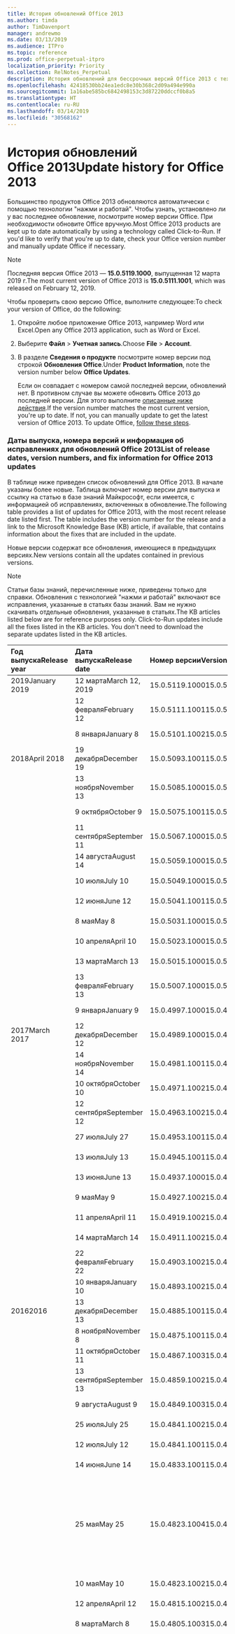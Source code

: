 ```yaml
---
title: История обновлений Office 2013
ms.author: timda
author: TimDavenport
manager: andrewmo
ms.date: 03/13/2019
ms.audience: ITPro
ms.topic: reference
ms.prod: office-perpetual-itpro
localization_priority: Priority
ms.collection: RelNotes_Perpetual
description: История обновлений для бессрочных версий Office 2013 с технологией "нажми и работай" для ИТ-специалистов
ms.openlocfilehash: 42418530bb24ea1edc8e30b368c2d09a494e990a
ms.sourcegitcommit: 1a16abe585bc6842498153c3d87220ddccf0b8a5
ms.translationtype: HT
ms.contentlocale: ru-RU
ms.lasthandoff: 03/14/2019
ms.locfileid: "30568162"
---
```

# <a name="update-history-for-office-2013"></a><span data-ttu-id="26573-103">История обновлений Office 2013</span><span class="sxs-lookup"><span data-stu-id="26573-103">Update history for Office 2013</span></span>

<span data-ttu-id="26573-p101">Большинство продуктов Office 2013 обновляются автоматически с помощью технологии "нажми и работай". Чтобы узнать, установлено ли у вас последнее обновление, посмотрите номер версии Office. При необходимости обновите Office вручную.</span><span class="sxs-lookup"><span data-stu-id="26573-p101">Most Office 2013 products are kept up to date automatically by using a technology called Click-to-Run. If you'd like to verify that you're up to date, check your Office version number and manually update Office if necessary.</span></span>
  
> [!NOTE]
> <span data-ttu-id="26573-106">Последняя версия Office 2013 — **15.0.5119.1000**, выпущенная 12 марта 2019 г.</span><span class="sxs-lookup"><span data-stu-id="26573-106">The most current version of Office 2013 is **15.0.5111.1001**, which was released on February 12, 2019.</span></span> 
  
<span data-ttu-id="26573-107">Чтобы проверить свою версию Office, выполните следующее:</span><span class="sxs-lookup"><span data-stu-id="26573-107">To check your version of Office, do the following:</span></span>
  
1. <span data-ttu-id="26573-108">Откройте любое приложение Office 2013, например Word или Excel.</span><span class="sxs-lookup"><span data-stu-id="26573-108">Open any Office 2013 application, such as Word or Excel.</span></span>
    
2. <span data-ttu-id="26573-109">Выберите **Файл** > **Учетная запись**.</span><span class="sxs-lookup"><span data-stu-id="26573-109">Choose **File** > **Account**.</span></span>
    
3. <span data-ttu-id="26573-110">В разделе **Сведения о продукте** посмотрите номер версии под строкой **Обновления Office**.</span><span class="sxs-lookup"><span data-stu-id="26573-110">Under **Product Information**, note the version number below **Office Updates**.</span></span>
    
    <span data-ttu-id="26573-p102">Если он совпадает с номером самой последней версии, обновлений нет. В противном случае вы можете обновить Office 2013 до последней версии. Для этого выполните [описанные ниже действия](https://support.office.com/article/2ab296f3-7f03-43a2-8e50-46de917611c5#ID0EAABAAA=Office_2013).</span><span class="sxs-lookup"><span data-stu-id="26573-p102">If the version number matches the most current version, you're up to date. If not, you can manually update to get the latest version of Office 2013. To update Office, [follow these steps](https://support.office.com/article/2ab296f3-7f03-43a2-8e50-46de917611c5#ID0EAABAAA=Office_2013).</span></span>
    
### <a name="list-of-release-dates-version-numbers-and-fix-information-for-office-2013-updates"></a><span data-ttu-id="26573-114">Даты выпуска, номера версий и информация об исправлениях для обновлений Office 2013</span><span class="sxs-lookup"><span data-stu-id="26573-114">List of release dates, version numbers, and fix information for Office 2013 updates</span></span>

<span data-ttu-id="26573-p103">В таблице ниже приведен список обновлений для Office 2013. В начале указаны более новые. Таблица включает номер версии для выпуска и ссылку на статью в базе знаний Майкрософт, если имеется, с информацией об исправлениях, включенных в обновление.</span><span class="sxs-lookup"><span data-stu-id="26573-p103">The following table provides a list of updates for Office 2013, with the most recent release date listed first. The table includes the version number for the release and a link to the Microsoft Knowledge Base (KB) article, if available, that contains information about the fixes that are included in the update.</span></span>
  
<span data-ttu-id="26573-117">Новые версии содержат все обновления, имеющиеся в предыдущих версиях.</span><span class="sxs-lookup"><span data-stu-id="26573-117">New versions contain all the updates contained in previous versions.</span></span>

> [!NOTE]
> <span data-ttu-id="26573-p104">Статьи базы знаний, перечисленные ниже, приведены только для справки. Обновления с технологией "нажми и работай" включают все исправления, указанные в статьях базы знаний. Вам не нужно скачивать отдельные обновления, указанные в статьях.</span><span class="sxs-lookup"><span data-stu-id="26573-p104">The KB articles listed below are for reference purposes only. Click-to-Run updates include all the fixes listed in the KB articles. You don't need to download the separate updates listed in the KB articles.</span></span>

  
|<span data-ttu-id="26573-121">**Год выпуска**</span><span class="sxs-lookup"><span data-stu-id="26573-121">**Release year**</span></span>|<span data-ttu-id="26573-122">**Дата выпуска**</span><span class="sxs-lookup"><span data-stu-id="26573-122">**Release date**</span></span>|<span data-ttu-id="26573-123">**Номер версии**</span><span class="sxs-lookup"><span data-stu-id="26573-123">**Version number**</span></span>|<span data-ttu-id="26573-124">**Дополнительные сведения**</span><span class="sxs-lookup"><span data-stu-id="26573-124">**More information**</span></span>|
|:-----|:-----|:-----|:-----|
|<span data-ttu-id="26573-125">2019</span><span class="sxs-lookup"><span data-stu-id="26573-125">January 2019</span></span>|<span data-ttu-id="26573-126">12 марта</span><span class="sxs-lookup"><span data-stu-id="26573-126">March 12, 2019</span></span>   |<span data-ttu-id="26573-127">15.0.5119.1000</span><span class="sxs-lookup"><span data-stu-id="26573-127">15.0.5119.1000</span></span>   |[<span data-ttu-id="26573-128">KB 4491754</span><span class="sxs-lookup"><span data-stu-id="26573-128">KB 4491754</span></span>](https://support.microsoft.com/ru-RU/help/4491754)  |
||<span data-ttu-id="26573-129">12 февраля</span><span class="sxs-lookup"><span data-stu-id="26573-129">February 12</span></span>   |<span data-ttu-id="26573-130">15.0.5111.1001</span><span class="sxs-lookup"><span data-stu-id="26573-130">15.0.5111.1001</span></span>   |[<span data-ttu-id="26573-131">KB 4488446</span><span class="sxs-lookup"><span data-stu-id="26573-131">KB 4488446</span></span>](https://support.microsoft.com/ru-RU/help/4488446)  |
||<span data-ttu-id="26573-132">8 января</span><span class="sxs-lookup"><span data-stu-id="26573-132">January 8</span></span>   |<span data-ttu-id="26573-133">15.0.5101.1002</span><span class="sxs-lookup"><span data-stu-id="26573-133">15.0.5101.1002</span></span>   |[<span data-ttu-id="26573-134">KB 4484800</span><span class="sxs-lookup"><span data-stu-id="26573-134">KB 4484800</span></span>](https://support.microsoft.com/ru-RU/help/4484800)  |
|<span data-ttu-id="26573-135">2018</span><span class="sxs-lookup"><span data-stu-id="26573-135">April 2018</span></span>|<span data-ttu-id="26573-136">19 декабря</span><span class="sxs-lookup"><span data-stu-id="26573-136">December 19</span></span>   |<span data-ttu-id="26573-137">15.0.5093.1001</span><span class="sxs-lookup"><span data-stu-id="26573-137">15.0.5093.1001</span></span>   |[<span data-ttu-id="26573-138">KB 4477615</span><span class="sxs-lookup"><span data-stu-id="26573-138">KB 4477615</span></span>](https://support.microsoft.com/ru-RU/help/4477615)  |
||<span data-ttu-id="26573-139">13 ноября</span><span class="sxs-lookup"><span data-stu-id="26573-139">November 13</span></span>   |<span data-ttu-id="26573-140">15.0.5085.1000</span><span class="sxs-lookup"><span data-stu-id="26573-140">15.0.5085.1000</span></span>   |[<span data-ttu-id="26573-141">KB 4469617</span><span class="sxs-lookup"><span data-stu-id="26573-141">KB 4469617</span></span>](https://support.microsoft.com/ru-RU/help/4469617)  |
||<span data-ttu-id="26573-142">9 октября</span><span class="sxs-lookup"><span data-stu-id="26573-142">October 9</span></span>   |<span data-ttu-id="26573-143">15.0.5075.1001</span><span class="sxs-lookup"><span data-stu-id="26573-143">15.0.5075.1001</span></span>   |[<span data-ttu-id="26573-144">KB 4464656</span><span class="sxs-lookup"><span data-stu-id="26573-144">KB 4464656</span></span>](https://support.microsoft.com/ru-RU/help/4464656)  |
| |<span data-ttu-id="26573-145">11 сентября</span><span class="sxs-lookup"><span data-stu-id="26573-145">September 11</span></span>   |<span data-ttu-id="26573-146">15.0.5067.1000</span><span class="sxs-lookup"><span data-stu-id="26573-146">15.0.5067.1000</span></span>   |[<span data-ttu-id="26573-147">KB 4459402</span><span class="sxs-lookup"><span data-stu-id="26573-147">KB 4459402</span></span>](https://support.microsoft.com/ru-RU/help/4459402)  |
||<span data-ttu-id="26573-148">14 августа</span><span class="sxs-lookup"><span data-stu-id="26573-148">August 14</span></span>   |<span data-ttu-id="26573-149">15.0.5059.1000</span><span class="sxs-lookup"><span data-stu-id="26573-149">15.0.5059.1000</span></span>   |[<span data-ttu-id="26573-150">KB 4346823</span><span class="sxs-lookup"><span data-stu-id="26573-150">KB 4346823</span></span>](https://support.microsoft.com/ru-RU/help/4346823)  |
||<span data-ttu-id="26573-151">10 июля</span><span class="sxs-lookup"><span data-stu-id="26573-151">July 10</span></span>   |<span data-ttu-id="26573-152">15.0.5049.1000</span><span class="sxs-lookup"><span data-stu-id="26573-152">15.0.5049.1000</span></span>   |[<span data-ttu-id="26573-153">KB 4340798</span><span class="sxs-lookup"><span data-stu-id="26573-153">KB 4340798</span></span>](https://support.microsoft.com/ru-RU/help/4340798)  |
||<span data-ttu-id="26573-154">12 июня</span><span class="sxs-lookup"><span data-stu-id="26573-154">June 12</span></span>   |<span data-ttu-id="26573-155">15.0.5041.1001</span><span class="sxs-lookup"><span data-stu-id="26573-155">15.0.5041.1001</span></span>   |[<span data-ttu-id="26573-156">KB 4299875</span><span class="sxs-lookup"><span data-stu-id="26573-156">KB 4299875</span></span>](https://support.microsoft.com/ru-RU/help/4299875)  |
||<span data-ttu-id="26573-157">8 мая</span><span class="sxs-lookup"><span data-stu-id="26573-157">May 8</span></span>   |<span data-ttu-id="26573-158">15.0.5031.1000</span><span class="sxs-lookup"><span data-stu-id="26573-158">15.0.5031.1000</span></span>   |[<span data-ttu-id="26573-159">KB 4133083</span><span class="sxs-lookup"><span data-stu-id="26573-159">KB 4133083</span></span>](https://support.microsoft.com/ru-RU/help/4133083)  |
||<span data-ttu-id="26573-160">10 апреля</span><span class="sxs-lookup"><span data-stu-id="26573-160">April 10</span></span>   |<span data-ttu-id="26573-161">15.0.5023.1000</span><span class="sxs-lookup"><span data-stu-id="26573-161">15.0.5023.1000</span></span>   |[<span data-ttu-id="26573-162">KB 4098622</span><span class="sxs-lookup"><span data-stu-id="26573-162">KB 4098622</span></span>](https://support.microsoft.com/ru-RU/help/4098622)  |
||<span data-ttu-id="26573-163">13 марта</span><span class="sxs-lookup"><span data-stu-id="26573-163">March 13</span></span>   |<span data-ttu-id="26573-164">15.0.5015.1000</span><span class="sxs-lookup"><span data-stu-id="26573-164">15.0.5015.1000</span></span>   |[<span data-ttu-id="26573-165">KB 4090988</span><span class="sxs-lookup"><span data-stu-id="26573-165">KB 4090988</span></span>](https://support.microsoft.com/ru-RU/help/4090988)  |
||<span data-ttu-id="26573-166">13 февраля</span><span class="sxs-lookup"><span data-stu-id="26573-166">February 13</span></span>   |<span data-ttu-id="26573-167">15.0.5007.1000</span><span class="sxs-lookup"><span data-stu-id="26573-167">15.0.5007.1000</span></span>   |[<span data-ttu-id="26573-168">KB 4077965</span><span class="sxs-lookup"><span data-stu-id="26573-168">KB 4077965</span></span>](https://support.microsoft.com/help/4077965)  |
||<span data-ttu-id="26573-169">9 января</span><span class="sxs-lookup"><span data-stu-id="26573-169">January 9</span></span>   |<span data-ttu-id="26573-170">15.0.4997.1000</span><span class="sxs-lookup"><span data-stu-id="26573-170">15.0.4997.1000</span></span>   |[<span data-ttu-id="26573-171">KB 4058103</span><span class="sxs-lookup"><span data-stu-id="26573-171">KB 4058103</span></span>](https://support.microsoft.com/help/4058103)  |
|<span data-ttu-id="26573-172">2017</span><span class="sxs-lookup"><span data-stu-id="26573-172">March 2017</span></span>   |<span data-ttu-id="26573-173">12 декабря</span><span class="sxs-lookup"><span data-stu-id="26573-173">December 12</span></span>   |<span data-ttu-id="26573-174">15.0.4989.1000</span><span class="sxs-lookup"><span data-stu-id="26573-174">15.0.4989.1000</span></span>   |[<span data-ttu-id="26573-175">KB 4055454</span><span class="sxs-lookup"><span data-stu-id="26573-175">KB 4055454</span></span>](https://support.microsoft.com/help/4055454)  |
||<span data-ttu-id="26573-176">14 ноября</span><span class="sxs-lookup"><span data-stu-id="26573-176">November 14</span></span>   |<span data-ttu-id="26573-177">15.0.4981.1001</span><span class="sxs-lookup"><span data-stu-id="26573-177">15.0.4981.1001</span></span>   |[<span data-ttu-id="26573-178">KB 4051890</span><span class="sxs-lookup"><span data-stu-id="26573-178">KB 4051890</span></span>](https://support.microsoft.com/help/4051890)  |
||<span data-ttu-id="26573-179">10 октября</span><span class="sxs-lookup"><span data-stu-id="26573-179">October 10</span></span>   |<span data-ttu-id="26573-180">15.0.4971.1002</span><span class="sxs-lookup"><span data-stu-id="26573-180">15.0.4971.1002</span></span>   |[<span data-ttu-id="26573-181">KB 4043461</span><span class="sxs-lookup"><span data-stu-id="26573-181">KB 4043461</span></span>](https://support.microsoft.com/help/4043461)  |
||<span data-ttu-id="26573-182">12 сентября</span><span class="sxs-lookup"><span data-stu-id="26573-182">September 12</span></span>   |<span data-ttu-id="26573-183">15.0.4963.1002</span><span class="sxs-lookup"><span data-stu-id="26573-183">15.0.4963.1002</span></span>   |[<span data-ttu-id="26573-184">KB 4040279</span><span class="sxs-lookup"><span data-stu-id="26573-184">KB 4040279</span></span>](https://support.microsoft.com/help/4040279)  |
||<span data-ttu-id="26573-185">27 июля</span><span class="sxs-lookup"><span data-stu-id="26573-185">July 27</span></span>   |<span data-ttu-id="26573-186">15.0.4953.1001</span><span class="sxs-lookup"><span data-stu-id="26573-186">15.0.4953.1001</span></span>   |[<span data-ttu-id="26573-187">KB 4036121</span><span class="sxs-lookup"><span data-stu-id="26573-187">KB 4036121</span></span>](https://support.microsoft.com/help/4036121)  |
||<span data-ttu-id="26573-188">13 июля</span><span class="sxs-lookup"><span data-stu-id="26573-188">July 13</span></span>   |<span data-ttu-id="26573-189">15.0.4945.1001</span><span class="sxs-lookup"><span data-stu-id="26573-189">15.0.4945.1001</span></span>   |[<span data-ttu-id="26573-190">KB 4033107</span><span class="sxs-lookup"><span data-stu-id="26573-190">KB 4033107</span></span>](https://support.microsoft.com/help/4033107)  |
||<span data-ttu-id="26573-191">13 июня</span><span class="sxs-lookup"><span data-stu-id="26573-191">June 13</span></span>   |<span data-ttu-id="26573-192">15.0.4937.1000</span><span class="sxs-lookup"><span data-stu-id="26573-192">15.0.4937.1000</span></span>   |[<span data-ttu-id="26573-193">KB 4023935</span><span class="sxs-lookup"><span data-stu-id="26573-193">KB 4023935</span></span>](https://support.microsoft.com/help/4023935)  |
||<span data-ttu-id="26573-194">9 мая</span><span class="sxs-lookup"><span data-stu-id="26573-194">May 9</span></span>   |<span data-ttu-id="26573-195">15.0.4927.1002</span><span class="sxs-lookup"><span data-stu-id="26573-195">15.0.4927.1002</span></span>   |[<span data-ttu-id="26573-196">KB 4020152</span><span class="sxs-lookup"><span data-stu-id="26573-196">KB 4020152</span></span>](https://support.microsoft.com/help/4020152)  |
||<span data-ttu-id="26573-197">11 апреля</span><span class="sxs-lookup"><span data-stu-id="26573-197">April 11</span></span>   |<span data-ttu-id="26573-198">15.0.4919.1002</span><span class="sxs-lookup"><span data-stu-id="26573-198">15.0.4919.1002</span></span>   |[<span data-ttu-id="26573-199">KB 4016803</span><span class="sxs-lookup"><span data-stu-id="26573-199">KB 4016803</span></span>](https://support.microsoft.com/help/4016803)  |
||<span data-ttu-id="26573-200">14 марта</span><span class="sxs-lookup"><span data-stu-id="26573-200">March 14</span></span>   |<span data-ttu-id="26573-201">15.0.4911.1002</span><span class="sxs-lookup"><span data-stu-id="26573-201">15.0.4911.1002</span></span>   |[<span data-ttu-id="26573-202">KB 4013886</span><span class="sxs-lookup"><span data-stu-id="26573-202">KB 4013886</span></span>](https://support.microsoft.com/help/4013886)  |
||<span data-ttu-id="26573-203">22 февраля</span><span class="sxs-lookup"><span data-stu-id="26573-203">February 22</span></span>   |<span data-ttu-id="26573-204">15.0.4903.1002</span><span class="sxs-lookup"><span data-stu-id="26573-204">15.0.4903.1002</span></span>   |[<span data-ttu-id="26573-205">KB 4010765</span><span class="sxs-lookup"><span data-stu-id="26573-205">KB 4010765</span></span>](https://support.microsoft.com/help/4010765)  |
||<span data-ttu-id="26573-206">10 января</span><span class="sxs-lookup"><span data-stu-id="26573-206">January 10</span></span>   |<span data-ttu-id="26573-207">15.0.4893.1002</span><span class="sxs-lookup"><span data-stu-id="26573-207">15.0.4893.1002</span></span>   |[<span data-ttu-id="26573-208">KB 3214449</span><span class="sxs-lookup"><span data-stu-id="26573-208">KB 3214449</span></span>](https://support.microsoft.com/ru-RU/kb/3214449)  |
|<span data-ttu-id="26573-209">2016</span><span class="sxs-lookup"><span data-stu-id="26573-209">2016</span></span>   |<span data-ttu-id="26573-210">13 декабря</span><span class="sxs-lookup"><span data-stu-id="26573-210">December 13</span></span>   |<span data-ttu-id="26573-211">15.0.4885.1001</span><span class="sxs-lookup"><span data-stu-id="26573-211">15.0.4885.1001</span></span>   |[<span data-ttu-id="26573-212">KB 3208595</span><span class="sxs-lookup"><span data-stu-id="26573-212">KB 3208595</span></span>](https://support.microsoft.com/ru-RU/kb/3208595)  |
||<span data-ttu-id="26573-213">8 ноября</span><span class="sxs-lookup"><span data-stu-id="26573-213">November 8</span></span>   |<span data-ttu-id="26573-214">15.0.4875.1001</span><span class="sxs-lookup"><span data-stu-id="26573-214">15.0.4875.1001</span></span>   |[<span data-ttu-id="26573-215">KB 3200802</span><span class="sxs-lookup"><span data-stu-id="26573-215">KB 3200802</span></span>](https://support.microsoft.com/kb/3200802)  |
||<span data-ttu-id="26573-216">11 октября</span><span class="sxs-lookup"><span data-stu-id="26573-216">October 11</span></span>   |<span data-ttu-id="26573-217">15.0.4867.1003</span><span class="sxs-lookup"><span data-stu-id="26573-217">15.0.4867.1003</span></span>   |[<span data-ttu-id="26573-218">KB 3194160</span><span class="sxs-lookup"><span data-stu-id="26573-218">KB 3194160</span></span>](https://support.microsoft.com/kb/3194160)  |
||<span data-ttu-id="26573-219">13 сентября</span><span class="sxs-lookup"><span data-stu-id="26573-219">September 13</span></span>   |<span data-ttu-id="26573-220">15.0.4859.1002</span><span class="sxs-lookup"><span data-stu-id="26573-220">15.0.4859.1002</span></span>   |[<span data-ttu-id="26573-221">KB 3188548</span><span class="sxs-lookup"><span data-stu-id="26573-221">KB 3188548</span></span>](https://support.microsoft.com/kb/3188548)  |
||<span data-ttu-id="26573-222">9 августа</span><span class="sxs-lookup"><span data-stu-id="26573-222">August 9</span></span>   |<span data-ttu-id="26573-223">15.0.4849.1003</span><span class="sxs-lookup"><span data-stu-id="26573-223">15.0.4849.1003</span></span>   |[<span data-ttu-id="26573-224">KB 3181038</span><span class="sxs-lookup"><span data-stu-id="26573-224">KB 3181038</span></span>](https://support.microsoft.com/kb/3181038)  |
||<span data-ttu-id="26573-225">25 июля</span><span class="sxs-lookup"><span data-stu-id="26573-225">July 25</span></span>   |<span data-ttu-id="26573-226">15.0.4841.1002</span><span class="sxs-lookup"><span data-stu-id="26573-226">15.0.4841.1002</span></span>   |[<span data-ttu-id="26573-227">KB 3179661</span><span class="sxs-lookup"><span data-stu-id="26573-227">KB 3179661</span></span>](https://support.microsoft.com/kb/3179661)  |
||<span data-ttu-id="26573-228">12 июля</span><span class="sxs-lookup"><span data-stu-id="26573-228">July 12</span></span>   |<span data-ttu-id="26573-229">15.0.4841.1001</span><span class="sxs-lookup"><span data-stu-id="26573-229">15.0.4841.1001</span></span>   |[<span data-ttu-id="26573-230">KB 3173835</span><span class="sxs-lookup"><span data-stu-id="26573-230">KB 3173835</span></span>](https://support.microsoft.com/kb/3173835)  |
||<span data-ttu-id="26573-231">14 июня</span><span class="sxs-lookup"><span data-stu-id="26573-231">June 14</span></span>   |<span data-ttu-id="26573-232">15.0.4833.1001</span><span class="sxs-lookup"><span data-stu-id="26573-232">15.0.4833.1001</span></span>   |[<span data-ttu-id="26573-233">KB 3166910</span><span class="sxs-lookup"><span data-stu-id="26573-233">KB 3166910</span></span>](https://support.microsoft.com/kb/3166910)  |
||<span data-ttu-id="26573-234">25 мая</span><span class="sxs-lookup"><span data-stu-id="26573-234">May 25</span></span>   |<span data-ttu-id="26573-235">15.0.4823.1004</span><span class="sxs-lookup"><span data-stu-id="26573-235">15.0.4823.1004</span></span>   |<span data-ttu-id="26573-236">В этой версии исправлена ошибка, приводящая к сбою в процессе установки.</span><span class="sxs-lookup"><span data-stu-id="26573-236">This version fixes a crash that may occur during the installation process.</span></span>   |
||<span data-ttu-id="26573-237">10 мая</span><span class="sxs-lookup"><span data-stu-id="26573-237">May 10</span></span>   |<span data-ttu-id="26573-238">15.0.4823.1002</span><span class="sxs-lookup"><span data-stu-id="26573-238">15.0.4823.1002</span></span>   |[<span data-ttu-id="26573-239">KB 3158453</span><span class="sxs-lookup"><span data-stu-id="26573-239">KB 3158453</span></span>](https://support.microsoft.com/kb/3158453 )  |
||<span data-ttu-id="26573-240">12 апреля</span><span class="sxs-lookup"><span data-stu-id="26573-240">April 12</span></span>   |<span data-ttu-id="26573-241">15.0.4815.1002</span><span class="sxs-lookup"><span data-stu-id="26573-241">15.0.4815.1002</span></span>   |[<span data-ttu-id="26573-242">KB 3150264</span><span class="sxs-lookup"><span data-stu-id="26573-242">KB 3150264</span></span>](https://support.microsoft.com/kb/3150264)  |
||<span data-ttu-id="26573-243">8 марта</span><span class="sxs-lookup"><span data-stu-id="26573-243">March 8</span></span>   |<span data-ttu-id="26573-244">15.0.4805.1003</span><span class="sxs-lookup"><span data-stu-id="26573-244">15.0.4805.1003</span></span>   |[<span data-ttu-id="26573-245">KB 3143491</span><span class="sxs-lookup"><span data-stu-id="26573-245">KB 3143491</span></span>](https://support.microsoft.com/kb/3143491)  |
||<span data-ttu-id="26573-246">17 февраля</span><span class="sxs-lookup"><span data-stu-id="26573-246">February 17</span></span>   |<span data-ttu-id="26573-247">15.0.4797.1003</span><span class="sxs-lookup"><span data-stu-id="26573-247">15.0.4797.1003</span></span>   |<span data-ttu-id="26573-248">В этой версии исправлена ошибка, приводящая к зависанию или очень медленной работе приложений Office, таких как Word, Excel и Outlook, при прокручивании окна или вставке текста.</span><span class="sxs-lookup"><span data-stu-id="26573-248">This version fixes a problem that may cause Office apps, such as Word, Excel, or Outlook to freeze or perform very slowly when you scroll the window or when you copy and paste text.</span></span>   |
||<span data-ttu-id="26573-249">9 февраля</span><span class="sxs-lookup"><span data-stu-id="26573-249">February 9</span></span>   |<span data-ttu-id="26573-250">15.0.4797.1002</span><span class="sxs-lookup"><span data-stu-id="26573-250">15.0.4797.1002</span></span>   |[<span data-ttu-id="26573-251">KB 3137471</span><span class="sxs-lookup"><span data-stu-id="26573-251">KB 3137471</span></span>](https://support.microsoft.com/kb/3137471)  |
||<span data-ttu-id="26573-252">12 января</span><span class="sxs-lookup"><span data-stu-id="26573-252">January 12</span></span>   |<span data-ttu-id="26573-253">15.0.4787.1002</span><span class="sxs-lookup"><span data-stu-id="26573-253">15.0.4787.1002</span></span>   |[<span data-ttu-id="26573-254">KB 3131245</span><span class="sxs-lookup"><span data-stu-id="26573-254">KB 3131245</span></span>](https://support.microsoft.com/kb/3131245)  |
|<span data-ttu-id="26573-255">2015</span><span class="sxs-lookup"><span data-stu-id="26573-255">April 2015</span></span>   |<span data-ttu-id="26573-256">8 декабря</span><span class="sxs-lookup"><span data-stu-id="26573-256">December 8</span></span>   |<span data-ttu-id="26573-257">15.0.4779.1002</span><span class="sxs-lookup"><span data-stu-id="26573-257">15.0.4779.1002</span></span>   |[<span data-ttu-id="26573-258">KB 3121650</span><span class="sxs-lookup"><span data-stu-id="26573-258">KB 3121650</span></span>](https://support.microsoft.com/kb/3121650)  |
||<span data-ttu-id="26573-259">24 ноября</span><span class="sxs-lookup"><span data-stu-id="26573-259">November 24</span></span>   |<span data-ttu-id="26573-260">15.0.4771.1004</span><span class="sxs-lookup"><span data-stu-id="26573-260">15.0.4771.1004</span></span>   |<span data-ttu-id="26573-261">В этой версии исправлена ошибка, приводящая к сбою Outlook.</span><span class="sxs-lookup"><span data-stu-id="26573-261">This version fixes an Outlook crash.</span></span>   |
||<span data-ttu-id="26573-262">10 ноября</span><span class="sxs-lookup"><span data-stu-id="26573-262">November 10</span></span>   |<span data-ttu-id="26573-263">15.0.4771.1003</span><span class="sxs-lookup"><span data-stu-id="26573-263">15.0.4771.1003</span></span>   |[<span data-ttu-id="26573-264">KB 3108456</span><span class="sxs-lookup"><span data-stu-id="26573-264">KB 3108456</span></span>](https://support.microsoft.com/kb/3108456)  |
||<span data-ttu-id="26573-265">13 октября</span><span class="sxs-lookup"><span data-stu-id="26573-265">October 13</span></span>   |<span data-ttu-id="26573-266">15.0.4763.1003</span><span class="sxs-lookup"><span data-stu-id="26573-266">15.0.4763.1003</span></span>   |[<span data-ttu-id="26573-267">KB 3099951</span><span class="sxs-lookup"><span data-stu-id="26573-267">KB 3099951</span></span>](https://support.microsoft.com/kb/3099951)  |
||<span data-ttu-id="26573-268">8 сентября</span><span class="sxs-lookup"><span data-stu-id="26573-268">September 8</span></span>   |<span data-ttu-id="26573-269">15.0.4753.1003</span><span class="sxs-lookup"><span data-stu-id="26573-269">15.0.4753.1003</span></span>   |[<span data-ttu-id="26573-270">KB 3092181</span><span class="sxs-lookup"><span data-stu-id="26573-270">KB 3092181</span></span>](https://support.microsoft.com/kb/3092181)  |
||<span data-ttu-id="26573-271">11 августа</span><span class="sxs-lookup"><span data-stu-id="26573-271">August 11</span></span>   |<span data-ttu-id="26573-272">15.0.4745.1002</span><span class="sxs-lookup"><span data-stu-id="26573-272">15.0.4745.1002</span></span>   |[<span data-ttu-id="26573-273">KB 3083805</span><span class="sxs-lookup"><span data-stu-id="26573-273">KB 3083805</span></span>](https://support.microsoft.com/kb/3083805)  |
||<span data-ttu-id="26573-274">14 июля</span><span class="sxs-lookup"><span data-stu-id="26573-274">July 14</span></span>   |<span data-ttu-id="26573-275">15.0.4737.1003</span><span class="sxs-lookup"><span data-stu-id="26573-275">15.0.4737.1003</span></span>   |[<span data-ttu-id="26573-276">KB 3077012</span><span class="sxs-lookup"><span data-stu-id="26573-276">KB 3077012</span></span>](https://support.microsoft.com/kb/3077012)  |
||<span data-ttu-id="26573-277">9 июня</span><span class="sxs-lookup"><span data-stu-id="26573-277">June 9</span></span>   |<span data-ttu-id="26573-278">15.0.4727.1003</span><span class="sxs-lookup"><span data-stu-id="26573-278">15.0.4727.1003</span></span>   |[<span data-ttu-id="26573-279">KB 3068507</span><span class="sxs-lookup"><span data-stu-id="26573-279">KB 3068507</span></span>](https://support.microsoft.com/kb/3068507)  |
||<span data-ttu-id="26573-280">12 мая</span><span class="sxs-lookup"><span data-stu-id="26573-280">May 12</span></span>   |<span data-ttu-id="26573-281">15.0.4719.1002</span><span class="sxs-lookup"><span data-stu-id="26573-281">15.0.4719.1002</span></span>   |[<span data-ttu-id="26573-282">KB 3061974</span><span class="sxs-lookup"><span data-stu-id="26573-282">KB 3061974</span></span>](https://support.microsoft.com/kb/3061974)  |
||<span data-ttu-id="26573-283">14 апреля</span><span class="sxs-lookup"><span data-stu-id="26573-283">April 14</span></span>   |<span data-ttu-id="26573-284">15.0.4711.1003</span><span class="sxs-lookup"><span data-stu-id="26573-284">15.0.4711.1003</span></span>   |[<span data-ttu-id="26573-285">KB 3050766</span><span class="sxs-lookup"><span data-stu-id="26573-285">KB 3050766</span></span>](https://support.microsoft.com/kb/3050766)  |
||<span data-ttu-id="26573-286">10 марта</span><span class="sxs-lookup"><span data-stu-id="26573-286">March 10</span></span>   |<span data-ttu-id="26573-287">15.0.4701.1002</span><span class="sxs-lookup"><span data-stu-id="26573-287">15.0.4701.1002</span></span>   |[<span data-ttu-id="26573-288">KB 3040794</span><span class="sxs-lookup"><span data-stu-id="26573-288">KB 3040794</span></span>](https://support.microsoft.com/kb/3040794)  |
||<span data-ttu-id="26573-289">10 февраля</span><span class="sxs-lookup"><span data-stu-id="26573-289">February 10</span></span>   |<span data-ttu-id="26573-290">15.0.4693.1002</span><span class="sxs-lookup"><span data-stu-id="26573-290">15.0.4693.1002</span></span>   |[<span data-ttu-id="26573-291">KB 3032763</span><span class="sxs-lookup"><span data-stu-id="26573-291">KB 3032763</span></span>](https://support.microsoft.com/kb/3032763)  |
|<span data-ttu-id="26573-292">2014</span><span class="sxs-lookup"><span data-stu-id="26573-292">November 2014</span></span>   |<span data-ttu-id="26573-293">9 декабря</span><span class="sxs-lookup"><span data-stu-id="26573-293">December 9</span></span>   |<span data-ttu-id="26573-294">15.0.4675.1002</span><span class="sxs-lookup"><span data-stu-id="26573-294">15.0.4675.1002</span></span>   |[<span data-ttu-id="26573-295">KB 3020812</span><span class="sxs-lookup"><span data-stu-id="26573-295">KB 3020812</span></span>](https://support.microsoft.com/kb/3020812)  |
||<span data-ttu-id="26573-296">11 ноября</span><span class="sxs-lookup"><span data-stu-id="26573-296">November 11</span></span>   |<span data-ttu-id="26573-297">15.0.4667.1002</span><span class="sxs-lookup"><span data-stu-id="26573-297">15.0.4667.1002</span></span>   |[<span data-ttu-id="26573-298">KB 3012392</span><span class="sxs-lookup"><span data-stu-id="26573-298">KB 3012392</span></span>](https://support.microsoft.com/kb/3012392)  |
||<span data-ttu-id="26573-299">14 октября</span><span class="sxs-lookup"><span data-stu-id="26573-299">October 14</span></span>   |<span data-ttu-id="26573-300">15.0.4659.1001</span><span class="sxs-lookup"><span data-stu-id="26573-300">15.0.4659.1001</span></span>   |[<span data-ttu-id="26573-301">KB 3003800</span><span class="sxs-lookup"><span data-stu-id="26573-301">KB 3003800</span></span>](https://support.microsoft.com/kb/3003800)  |
||<span data-ttu-id="26573-302">16 сентября</span><span class="sxs-lookup"><span data-stu-id="26573-302">September 16</span></span>   |<span data-ttu-id="26573-303">15.0.4649.1003</span><span class="sxs-lookup"><span data-stu-id="26573-303">15.0.4649.1003</span></span>   |[<span data-ttu-id="26573-304">KB 2889931</span><span class="sxs-lookup"><span data-stu-id="26573-304">KB 2889931</span></span>](https://support.microsoft.com/kb/2889931)  |
||<span data-ttu-id="26573-305">9 сентября</span><span class="sxs-lookup"><span data-stu-id="26573-305">September 9</span></span>   |<span data-ttu-id="26573-306">15.0.4649.1001</span><span class="sxs-lookup"><span data-stu-id="26573-306">15.0.4649.1001</span></span>   |[<span data-ttu-id="26573-307">KB 2995902</span><span class="sxs-lookup"><span data-stu-id="26573-307">KB 2995902</span></span>](https://support.microsoft.com/kb/2995902)  |
||<span data-ttu-id="26573-308">12 августа</span><span class="sxs-lookup"><span data-stu-id="26573-308">August 12</span></span>   |<span data-ttu-id="26573-309">15.0.4641.1003</span><span class="sxs-lookup"><span data-stu-id="26573-309">15.0.4641.1003</span></span>   |[<span data-ttu-id="26573-310">KB 2989071</span><span class="sxs-lookup"><span data-stu-id="26573-310">KB 2989071</span></span>](https://support.microsoft.com/kb/2989071)  |
||<span data-ttu-id="26573-311">24 июля</span><span class="sxs-lookup"><span data-stu-id="26573-311">July 24</span></span>   |<span data-ttu-id="26573-312">15.0.4631.1004</span><span class="sxs-lookup"><span data-stu-id="26573-312">15.0.4631.1004</span></span>   |[<span data-ttu-id="26573-313">KB 2989605</span><span class="sxs-lookup"><span data-stu-id="26573-313">KB 2989605</span></span>](https://support.microsoft.com/kb/2989605)  |
||<span data-ttu-id="26573-314">8 июля</span><span class="sxs-lookup"><span data-stu-id="26573-314">July 8</span></span>   |<span data-ttu-id="26573-315">15.0.4631.1002</span><span class="sxs-lookup"><span data-stu-id="26573-315">15.0.4631.1002</span></span>   |[<span data-ttu-id="26573-316">KB 2980001</span><span class="sxs-lookup"><span data-stu-id="26573-316">KB 2980001</span></span>](https://support.microsoft.com/kb/2980001)  |
||<span data-ttu-id="26573-317">10 июня</span><span class="sxs-lookup"><span data-stu-id="26573-317">June 10</span></span>   |<span data-ttu-id="26573-318">15.0.4623.1003</span><span class="sxs-lookup"><span data-stu-id="26573-318">15.0.4623.1003</span></span>   |[<span data-ttu-id="26573-319">KB 2971668</span><span class="sxs-lookup"><span data-stu-id="26573-319">KB 2971668</span></span>](https://support.microsoft.com/kb/2971668)  |
||<span data-ttu-id="26573-320">22 мая</span><span class="sxs-lookup"><span data-stu-id="26573-320">May 22</span></span>   |<span data-ttu-id="26573-321">15.0.4615.1002</span><span class="sxs-lookup"><span data-stu-id="26573-321">15.0.4615.1002</span></span>   |<span data-ttu-id="26573-322">В этой версии исправлены ошибки активации.</span><span class="sxs-lookup"><span data-stu-id="26573-322">This version fixes activation errors.</span></span>   |
||<span data-ttu-id="26573-323">13 мая</span><span class="sxs-lookup"><span data-stu-id="26573-323">May 13</span></span>   |<span data-ttu-id="26573-324">15.0.4615.1001</span><span class="sxs-lookup"><span data-stu-id="26573-324">15.0.4615.1001</span></span>   |[<span data-ttu-id="26573-325">KB 2964042</span><span class="sxs-lookup"><span data-stu-id="26573-325">KB 2964042</span></span>](https://support.microsoft.com/kb/2964042)  |
||<span data-ttu-id="26573-326">8 апреля</span><span class="sxs-lookup"><span data-stu-id="26573-326">April 8</span></span>   |<span data-ttu-id="26573-327">15.0.4605.1003</span><span class="sxs-lookup"><span data-stu-id="26573-327">15.0.4605.1003</span></span>   |[<span data-ttu-id="26573-328">KB 2955382</span><span class="sxs-lookup"><span data-stu-id="26573-328">KB 2955382</span></span>](https://support.microsoft.com/kb/2955382)  |
||<span data-ttu-id="26573-329">11 марта</span><span class="sxs-lookup"><span data-stu-id="26573-329">March 11</span></span>   |<span data-ttu-id="26573-330">15.0.4569.1508</span><span class="sxs-lookup"><span data-stu-id="26573-330">15.0.4569.1508</span></span>   |[<span data-ttu-id="26573-331">KB 2937335</span><span class="sxs-lookup"><span data-stu-id="26573-331">KB 2937335</span></span>](https://support.microsoft.com/kb/2937335)  |
||<span data-ttu-id="26573-332">25 февраля</span><span class="sxs-lookup"><span data-stu-id="26573-332">February 25</span></span>   |<span data-ttu-id="26573-333">15.0.4569.1507</span><span class="sxs-lookup"><span data-stu-id="26573-333">15.0.4569.1507</span></span>   |<span data-ttu-id="26573-334">[KB 2817430](https://support.microsoft.com/kb/2817430) (пакет обновления 1)</span><span class="sxs-lookup"><span data-stu-id="26573-334">[KB 2817430](https://support.microsoft.com/kb/2817430) (Service Pack 1)</span></span>   |
||<span data-ttu-id="26573-335">14 января</span><span class="sxs-lookup"><span data-stu-id="26573-335">January 14</span></span>   |<span data-ttu-id="26573-336">15.0.4551.1512</span><span class="sxs-lookup"><span data-stu-id="26573-336">15.0.4551.1512</span></span>   |[<span data-ttu-id="26573-337">KB 2923177</span><span class="sxs-lookup"><span data-stu-id="26573-337">KB 2923177</span></span>](https://support.microsoft.com/kb/2923177)  |
|<span data-ttu-id="26573-338">2013</span><span class="sxs-lookup"><span data-stu-id="26573-338">2013</span></span>   |<span data-ttu-id="26573-339">10 декабря</span><span class="sxs-lookup"><span data-stu-id="26573-339">December 10</span></span>   |<span data-ttu-id="26573-340">15.0.4551.1011</span><span class="sxs-lookup"><span data-stu-id="26573-340">15.0.4551.1011</span></span>   |[<span data-ttu-id="26573-341">KB 2916204</span><span class="sxs-lookup"><span data-stu-id="26573-341">KB 2916204</span></span>](https://support.microsoft.com/kb/2916204)  |
||<span data-ttu-id="26573-342">12 ноября</span><span class="sxs-lookup"><span data-stu-id="26573-342">November 12</span></span>   |<span data-ttu-id="26573-343">15.0.4551.1005</span><span class="sxs-lookup"><span data-stu-id="26573-343">15.0.4551.1005</span></span>   |[<span data-ttu-id="26573-344">KB 2908105</span><span class="sxs-lookup"><span data-stu-id="26573-344">KB 2908105</span></span>](https://support.microsoft.com/kb/2908105)  |
||<span data-ttu-id="26573-345">8 октября</span><span class="sxs-lookup"><span data-stu-id="26573-345">October 8</span></span>   |<span data-ttu-id="26573-346">15.0.4535.1511</span><span class="sxs-lookup"><span data-stu-id="26573-346">15.0.4535.1511</span></span>   |[<span data-ttu-id="26573-347">KB 2892139</span><span class="sxs-lookup"><span data-stu-id="26573-347">KB 2892139</span></span>](https://support.microsoft.com/kb/2892139)  |
||<span data-ttu-id="26573-348">10 сентября</span><span class="sxs-lookup"><span data-stu-id="26573-348">September 10</span></span>   |<span data-ttu-id="26573-349">15.0.4535.1004</span><span class="sxs-lookup"><span data-stu-id="26573-349">15.0.4535.1004</span></span>   |[<span data-ttu-id="26573-350">KB 2884129</span><span class="sxs-lookup"><span data-stu-id="26573-350">KB 2884129</span></span>](https://support.microsoft.com/kb/2884129)  |
||<span data-ttu-id="26573-351">13 августа</span><span class="sxs-lookup"><span data-stu-id="26573-351">August 13</span></span>   |<span data-ttu-id="26573-352">15.0.4517.1509</span><span class="sxs-lookup"><span data-stu-id="26573-352">15.0.4517.1509</span></span>   |[<span data-ttu-id="26573-353">KB 2876211</span><span class="sxs-lookup"><span data-stu-id="26573-353">KB 2876211</span></span>](https://support.microsoft.com/kb/2876211)  |
||<span data-ttu-id="26573-354">9 июля</span><span class="sxs-lookup"><span data-stu-id="26573-354">July 9</span></span>   |<span data-ttu-id="26573-355">15.0.4517.1005</span><span class="sxs-lookup"><span data-stu-id="26573-355">15.0.4517.1005</span></span>   |[<span data-ttu-id="26573-356">KB 2867767</span><span class="sxs-lookup"><span data-stu-id="26573-356">KB 2867767</span></span>](https://support.microsoft.com/kb/2867767)  |
||<span data-ttu-id="26573-357">11 июня</span><span class="sxs-lookup"><span data-stu-id="26573-357">June 11</span></span>   |<span data-ttu-id="26573-358">15.0.4505.1510</span><span class="sxs-lookup"><span data-stu-id="26573-358">15.0.4505.1510</span></span>   |[<span data-ttu-id="26573-359">KB 2860010</span><span class="sxs-lookup"><span data-stu-id="26573-359">KB 2860010</span></span>](https://support.microsoft.com/kb/2860010)  |
||<span data-ttu-id="26573-360">14 мая</span><span class="sxs-lookup"><span data-stu-id="26573-360">May 14</span></span>   |<span data-ttu-id="26573-361">15.0.4505.1006</span><span class="sxs-lookup"><span data-stu-id="26573-361">15.0.4505.1006</span></span>   |[<span data-ttu-id="26573-362">KB 2847265</span><span class="sxs-lookup"><span data-stu-id="26573-362">KB 2847265</span></span>](https://support.microsoft.com/kb/2847265)  |
||<span data-ttu-id="26573-363">9 апреля</span><span class="sxs-lookup"><span data-stu-id="26573-363">April 9</span></span>   |<span data-ttu-id="26573-364">15.0.4481.1510</span><span class="sxs-lookup"><span data-stu-id="26573-364">15.0.4481.1510</span></span>   |[<span data-ttu-id="26573-365">KB 2833132</span><span class="sxs-lookup"><span data-stu-id="26573-365">KB 2833132</span></span>](https://support.microsoft.com/kb/2833132)  |
   

  

